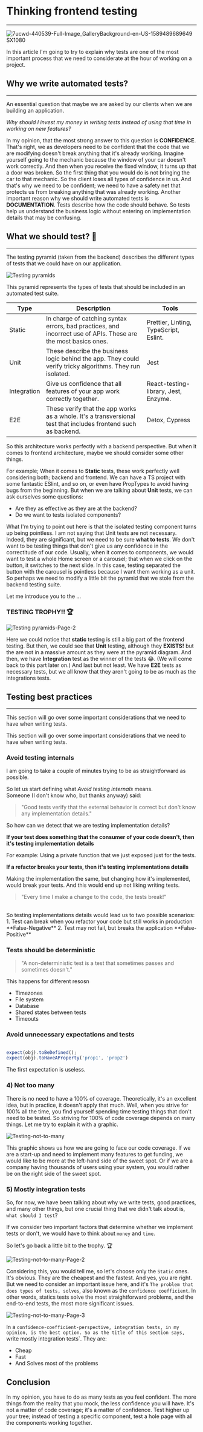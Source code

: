 
# Thinking frontend testing
---

![7ucwd-440539-Full-Image_GalleryBackground-en-US-1589489689649 _SX1080_](https://user-images.githubusercontent.com/19891817/116832269-a1018500-ab8a-11eb-9f78-aa95422f1a9c.jpg)


In this article I'm going to try to explain why tests are one of the most important process that we need to considerate at the hour of working on a project. 

## Why we write automated tests? 
***

An essential question that maybe we are asked by our clients when we are building an application.

_Why should I invest my money in writing tests instead of using that time in working on new features?_

In my opinion, that the most strong answer to this question is **CONFIDENCE**. That's right, we as developers need to be confident that the code that we are modifying doesn't break anything that it's already working. Imagine yourself going to the mechanic because the window of your car doesn't work correctly. And then when you receive the fixed window, it turns up that a door was broken. So the first thing that you would do is not bringing the car to that mechanic. So the client loses all types of confidence in us. And that's why we need to be confident; we need to have a safety net that protects us from breaking anything that was already working.
Another important reason why we should write automated tests is **DOCUMENTATION**. Tests describe how the code should behave. So tests help us understand the business logic without entering on implementation details that may be confusing.

## What we should test? 🤔
***

The testing pyramid (taken from the backend) describes the different types of tests that we could have on our application. 

![Testing pyramids](https://user-images.githubusercontent.com/19891817/116492018-9f298000-a871-11eb-9d4b-765612107e41.png)

This pyramid represents the types of tests that should be included in an automated test suite.

| Type | Description | Tools
| ---- | ------- | -----
| Static | In charge of catching syntax errors, bad practices, and incorrect use of APIs. These are the most basics ones. | Prettier, Linting, TypeScript, Eslint.
|Unit | These describe the business logic behind the app. They could verify tricky algorithms. They run isolated. | Jest
| Integration | Give us confidence that all features of your app work correctly together. | React-testing-library, Jest, Enzyme. 
| E2E | These verify that the app works as a whole. It's a transversional test that includes frontend such as backend. | Detox, Cypress|

So this architecture works perfectly with a backend perspective. But when it comes to frontend architecture, maybe we should consider some other things. 

For example; When it comes to **Static** tests, these work perfectly well considering both; backend and frontend. We can have a TS project with some fantastic ESlint, and so on, or even have PropTypes to avoid having bugs from the beginning. 
But when we are talking about **Unit** tests, we can ask ourselves some questions: 

- Are they as effective as they are at the backend? 
- Do we want to tests isolated components? 

What I'm trying to point out here is that the isolated testing component turns up being pointless. I am not saying that Unit tests are not necessary. Indeed, they are significant, but we need to be sure **what to tests**. We don't want to be testing things that don't give us any confidence in the correctitude of our code. 
Usually, when it comes to components, we would want to test a whole Home screen or a carousel; that when we click on the button, it switches to the next slide. In this case, testing separated the button with the carousel is pointless because I want them working as a unit. 
So perhaps we need to modify a little bit the pyramid that we stole from the backend testing suite. 

Let me introduce you to the ... 

### TESTING TROPHY!! 🏆

![Testing pyramids-Page-2](https://user-images.githubusercontent.com/19891817/116492034-a81a5180-a871-11eb-9dbc-f443295e77b9.png)


Here we could notice that **static** testing is still a big part of the frontend testing. 
But then, we could see that **Unit** testing, although they **EXISTS!** but the are not in a massive amount as they were at the pyramid diagram. 
And then, we have **Integration** test as the winner of the tests 😂. (We will come back to this part later on.)
And last but not least. We have **E2E** tests as necessary tests, but we all know that they aren't going to be as much as the integrations tests. 

## Testing best practices 
***

This section will go over some important considerations that we need to have when writing tests.

This section will go over some important considerations that we need to have when writing tests. 

### Avoid testing internals

I am going to take a couple of minutes trying to be as straightforward as possible. 

So let us start defining what _Avoid testing internals_ means.
<br>
Someone (I don't know who, but thanks anyway) said: 

> "Good tests verify that the external behavior is correct but don't know any implementation details."

So how can we detect that we are testing implementation details? 

**If your test does something that the consumer of your code doesn't, then it's testing implementation details**

For example: Using a private function that we just exposed just for the tests. 

**If a refactor breaks your tests, then it's testing implementations details**

Making the implementation the same, but changing how it's implemented, would break your tests. And this would end up not liking writing tests.
>"Every time I make a change to the code, the tests break!"
<br>
So testing implementations details would lead us to two possible scenarios: 
1. Test can break when you refactor your code but still works in production **False-Negative**
2. Test may not fail, but breaks the application **False-Positive**
<br>

### Tests should be deterministic

> "A non-deterministic test is a test that sometimes passes and sometimes doesn't."

This happens for different resosn
 - Timezones 
 - File system 
 - Database
 - Shared states between tests
 - Timeouts

### Avoid unnecessary expectations and tests 

```js

expect(obj).toBeDefined();
expect(obj).toHaveAProperty('prop1', 'prop2')

```

The first expectation is useless. 

### 4) Not too many 

There is no need to have a 100% of coverage. Theoretically, it's an excellent idea, but in practice, it doesn't apply that much. 
Well, when you strive for 100% all the time, you find yourself spending time testing things that don't need to be tested. 
So striving for 100% of code coverage depends on many things. Let me try to explain it with a graphic. 

![Testing-not-to-many](https://user-images.githubusercontent.com/19891817/116832062-94c8f800-ab89-11eb-9dc6-b2ec18d7ec1d.png)

This graphic shows us how we are going to face our code coverage. 
If we are a start-up and need to implement many features to get funding, we would like to be more at the left-hand side of the sweet spot. 
Or if we are a company having thousands of users using your system, you would rather be on the right side of the sweet spot.


### 5) Mostly integration tests 

So, for now, we have been talking about why we write tests, good practices, and many other things, but one crucial thing that we didn't talk about is, `what should I test`? 

If we consider two important factors that determine whether we implement tests or don't, we would have to think about `money` and `time`. 

So let's go back a little bit to the trophy. 🏆

![Testing-not-to-many-Page-2](https://user-images.githubusercontent.com/19891817/116832104-d2c61c00-ab89-11eb-9e40-911948001ab1.png)

Considering this, you would tell me, so let's choose only the `Static` ones. It's obvious. They are the cheapest and the fastest. 
And yes, you are right. But we need to consider an important issue here, and it's `The problem that does types of tests, solves`, also known as the `confidence coefficient`. 
In other words, statics tests solve the most straightforward problems, and the end-to-end tests, the most more significant issues. 

![Testing-not-to-many-Page-3](https://user-images.githubusercontent.com/19891817/116832131-ebcecd00-ab89-11eb-99af-e53c5d359404.png)

In a `confidence-coefficient-perspective, integration tests, in my opinion, is the best option. So as the title of this section says, `write mostly integration tests`. 
They are: 
- Cheap 
- Fast 
- And Solves most of the problems


## Conclusion

In my opinion, you have to do as many tests as you feel confident. The more things from the reality that you mock, the less confidence you will have. It's not a matter of code coverage; it's a matter of confidence. 
Test higher up your tree; instead of testing a specific component, test a hole page with all the components working together. 

